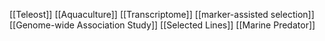 [[Teleost]]
[[Aquaculture]]
[[Transcriptome]]
[[marker-assisted selection]]
[[Genome-wide Association Study]]
[[Selected Lines]]
[[Marine Predator]]
